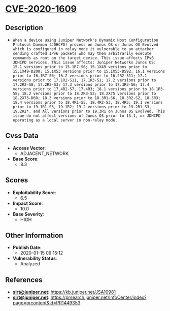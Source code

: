 
# [CVE-2020-1609](https://cve.mitre.org/cgi-bin/cvename.cgi?name=CVE-2020-1609)

## Description

- `When a device using Juniper Network's Dynamic Host Configuration Protocol Daemon (JDHCPD) process on Junos OS or Junos OS Evolved which is configured in relay mode it vulnerable to an attacker sending crafted IPv6 packets who may then arbitrarily execute commands as root on the target device. This issue affects IPv6 JDHCPD services. This issue affects: Juniper Networks Junos OS: 15.1 versions prior to 15.1R7-S6; 15.1X49 versions prior to 15.1X49-D200; 15.1X53 versions prior to 15.1X53-D592; 16.1 versions prior to 16.1R7-S6; 16.2 versions prior to 16.2R2-S11; 17.1 versions prior to 17.1R2-S11, 17.1R3-S1; 17.2 versions prior to 17.2R2-S8, 17.2R3-S3; 17.3 versions prior to 17.3R3-S6; 17.4 versions prior to 17.4R2-S7, 17.4R3; 18.1 versions prior to 18.1R3-S8; 18.2 versions prior to 18.2R3-S2; 18.2X75 versions prior to 18.2X75-D60; 18.3 versions prior to 18.3R1-S6, 18.3R2-S2, 18.3R3; 18.4 versions prior to 18.4R1-S5, 18.4R2-S3, 18.4R3; 19.1 versions prior to 19.1R1-S3, 19.1R2; 19.2 versions prior to 19.2R1-S3, 19.2R2*. and All versions prior to 19.3R1 on Junos OS Evolved. This issue do not affect versions of Junos OS prior to 15.1, or JDHCPD operating as a local server in non-relay mode.`

## Cvss Data

- **Access Vector**:
  - ADJACENT_NETWORK
- **Base Score**:
  - 8.3

## Scores

- **Exploitability Score**:
  - 6.5
- **Impact Score**:
  - 10.0
- **Base Severity**:
  - HIGH

## Other Information

- **Publish Date**:
  - 2020-01-15 09:15:12
- **Vulnerability Status**:
  - Analyzed

## References

- **sirt@juniper.net**: https://kb.juniper.net/JSA10981
- **sirt@juniper.net**: https://prsearch.juniper.net/InfoCenter/index?page=prcontent&id=PR1449353
